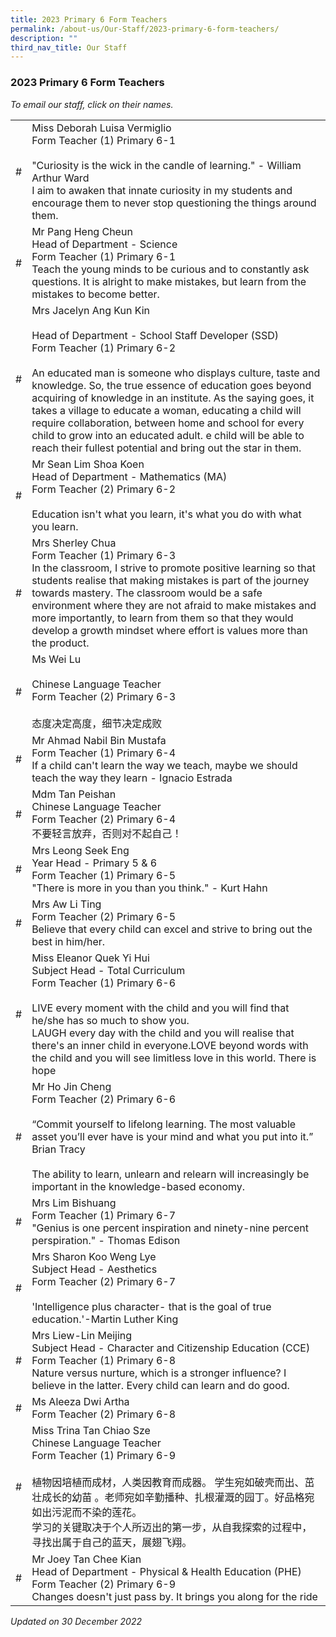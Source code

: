 ```yaml
---
title: 2023 Primary 6 Form Teachers
permalink: /about-us/Our-Staff/2023-primary-6-form-teachers/
description: ""
third_nav_title: Our Staff
---
```

### 2023 Primary 6 Form Teachers

*To email our staff, click on their names.*

|  |  |
|---|---|
| # | Miss Deborah Luisa Vermiglio<br>Form Teacher (1) Primary 6-1<br><br>"Curiosity is the wick in the candle of learning." - William Arthur Ward<br>I aim to awaken that innate curiosity in my students and encourage them to never stop questioning the things around them.  |
| # | Mr Pang Heng Cheun<br>Head of Department - Science<br>Form Teacher (1) Primary 6-1<br>Teach the young minds to be curious and to constantly ask questions. It is alright to make mistakes, but learn from the mistakes to become better.  |
| # | Mrs Jacelyn Ang Kun Kin<br><br>Head of Department - School Staff Developer (SSD)<br>Form Teacher (1) Primary 6-2<br><br>An educated man is someone who displays culture, taste and knowledge. So, the true essence of education goes beyond acquiring of knowledge in an institute. As the saying goes, it takes a village to educate a woman, educating a child will require collaboration, between home and school for every child to grow into an educated adult. e child will be able to reach their fullest potential and bring out the star in them. |
| # | Mr Sean Lim Shoa Koen<br>Head of Department - Mathematics (MA)<br>Form Teacher (2) Primary 6-2<br><br>Education isn't what you learn, it's what you do with what you learn.  |
| # | Mrs Sherley Chua<br>Form Teacher (1) Primary 6-3<br>In the classroom, I strive to promote positive learning so that students realise that making mistakes is part of the journey towards mastery. The classroom would be a safe environment where they are not afraid to make mistakes and more importantly, to learn from them so that they would develop a growth mindset where effort is values more than the product.  |
| # | Ms Wei Lu<br><br>Chinese Language Teacher<br>Form Teacher (2) Primary 6-3<br><br>态度决定高度，细节决定成败  |
| # | Mr Ahmad Nabil Bin Mustafa<br>Form Teacher (1) Primary 6-4<br>If a child can't learn the way we teach, maybe we should teach the way they learn - Ignacio Estrada  |
| # | Mdm Tan Peishan<br>Chinese Language Teacher<br>Form Teacher (2) Primary 6-4<br>不要轻言放弃，否则对不起自己！ |
| # | Mrs Leong Seek Eng<br>Year Head - Primary 5 & 6<br>Form Teacher (1) Primary 6-5<br>"There is more in you than you think." - Kurt Hahn |
| # | Mrs Aw Li Ting<br>Form Teacher (2) Primary 6-5<br>Believe that every child can excel and strive to bring out the best in him/her.  |
| # | Miss Eleanor Quek Yi Hui<br>Subject Head - Total Curriculum<br>Form Teacher (1) Primary 6-6<br><br>LIVE every moment with the child and you will find that he/she has so much to show you.<br>LAUGH every day with the child and you will realise that there's an inner child in everyone.LOVE beyond words with the child and you will see limitless love in this world. There is hope |
| # | Mr Ho Jin Cheng <br>Form Teacher (2) Primary 6-6<br><br>“Commit yourself to lifelong learning. The most valuable asset you’ll ever have is your mind and what you put into it.” Brian Tracy<br><br>The ability to learn, unlearn and relearn will increasingly be important in the knowledge-based economy. |
| #  | Mrs Lim Bishuang<br>Form Teacher (1) Primary 6-7<br>"Genius is one percent inspiration and ninety-nine percent perspiration." - Thomas Edison  |
| # | Mrs Sharon Koo Weng Lye<br>Subject Head - Aesthetics<br>Form Teacher (2) Primary 6-7<br><br>'Intelligence plus character- that is the goal of true education.'-Martin Luther King |
| # | Mrs Liew-Lin Meijing<br>Subject Head - Character and Citizenship Education (CCE)<br>Form Teacher (1) Primary 6-8<br>Nature versus nurture, which is a stronger influence? I believe in the latter. Every child can learn and do good. |
| # | Ms Aleeza Dwi Artha<br>Form Teacher (2) Primary 6-8<br> |
| # | Miss Trina Tan Chiao Sze<br>Chinese Language Teacher<br>Form Teacher (1) Primary 6-9<br><br>植物因培植而成材，人类因教育而成器。 学生宛如破壳而出、茁壮成长的幼苗 。老师宛如辛勤播种、扎根灌溉的园丁。好品格宛如出污泥而不染的莲花。<br>学习的关键取决于个人所迈出的第一步，从自我探索的过程中，寻找出属于自己的蓝天，展翅飞翔。 |
| # | Mr Joey Tan Chee Kian<br>Head of Department - Physical & Health Education (PHE)<br>Form Teacher (2) Primary 6-9<br>Changes doesn't just pass by. It brings you along for the ride  |

*Updated on 30 December 2022*